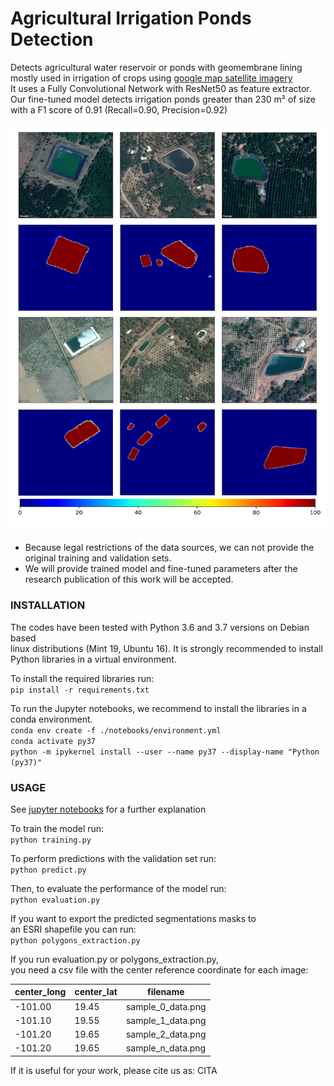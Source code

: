 # Agricultural Irrigation Ponds Detection

Detects agricultural water reservoir or ponds with geomembrane lining <br>
mostly used in irrigation of crops using [google map satellite imagery](https://developers.google.com/maps/documentation/maps-static/intro) <br>
It uses a Fully Convolutional Network with ResNet50 as feature extractor. <br>
Our fine-tuned model detects irrigation ponds greater than 230 m² of size <br>
with a F1 score of 0.91 (Recall=0.90, Precision=0.92)

![f1](https://github.com/JoseSoto9305/Agricultural-Irrigation-Ponds-Detection/blob/master/Images/f1.png)


* Because legal restrictions of the data sources, we can not provide the original training and validation sets.
* We will provide trained model and fine-tuned parameters after the research publication of this work will be accepted.


### INSTALLATION

The codes have been tested with Python 3.6 and 3.7 versions on Debian based <br>
linux distributions (Mint 19, Ubuntu 16). It is strongly recommended to install <br>
Python libraries in a virtual environment.

To install the required libraries run:<br>
`pip install -r requirements.txt`<br>

To run the Jupyter notebooks, we recommend to install the libraries in a conda environment.<br>
`conda env create -f ./notebooks/environment.yml`<br>
`conda activate py37`<br>
`python -m ipykernel install --user --name py37 --display-name "Python (py37)"`<br>


### USAGE

See [jupyter notebooks]() for a further explanation<br>

To train the model run:<br>
`python training.py`<br>

To perform predictions with the validation set run:<br>
`python predict.py`<br>

Then, to evaluate the performance of the model run:<br>
`python evaluation.py`<br>

If you want to export the predicted segmentations masks to<br>
an ESRI shapefile you can run:<br>
`python polygons_extraction.py`<br>

If you run evaluation.py or polygons_extraction.py,<br>
you need a csv file with the center reference coordinate for each image:<br>

center_long | center_lat | filename 
----------- | ---------- | ---------
-101.00 | 19.45 | sample_0_data.png
-101.10 | 19.55 | sample_1_data.png
-101.20 | 19.65 | sample_2_data.png
-101.20 | 19.65 | sample_n_data.png


If it is useful for your work, please cite us as:
    CITA
